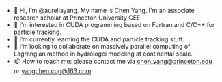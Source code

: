 - 👋 Hi, I’m @aureliayang. My name is Chen Yang. I'm an associate research scholar at Princeton University CEE.
- 👀 I’m interested in CUDA programming based on Fortran and C/C++ for particle tracking.
- 🌱 I’m currently learning the CUDA and particle tracking stuff.
- 💞️ I’m looking to collaborate on massively parallel computing of Lagrangian method in hydrologci modeling at continental scale.
- 📫 How to reach me: please contact me via chen_yang@princeton.edu or yangchen.cug@163.com

<!---
aureliayang/aureliayang is a ✨ special ✨ repository because its `README.md` (this file) appears on your GitHub profile.
You can click the Preview link to take a look at your changes.
--->
